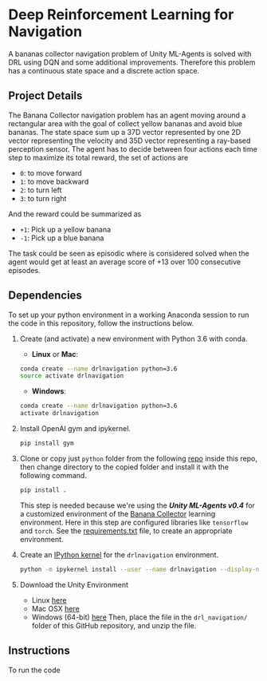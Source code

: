 # Deep Reinforcement Learning for Navigation

A bananas collector navigation problem of Unity ML-Agents is solved with DRL using DQN and some additional improvements. Therefore this problem has a continuous state space and a discrete action space.

## Project Details

The Banana Collector navigation problem has an agent moving around a rectangular area with the goal of collect yellow bananas and avoid blue bananas. The state space sum up a 37D vector represented by one 2D vector representing the velocity and 35D vector representing a ray-based perception sensor. The agent has to decide between four actions each time step to maximize its total reward, the set of actions are

* `0`: to move forward
* `1`: to move backward
* `2`: to turn left
* `3`: to turn right

And the reward could be summarized as

* `+1`: Pick up a yellow banana
* `-1`: Pick up a blue banana

The task could be seen as episodic where is considered solved when the agent would get at least an average score of +13 over 100 consecutive episodes.

## Dependencies

To set up your python environment in a working Anaconda session to run the code in this repository, follow the instructions below.

1. Create (and activate) a new environment with Python 3.6 with conda.

    - __Linux__ or __Mac__: 
    ```bash
    conda create --name drlnavigation python=3.6
    source activate drlnavigation
    ```
    - __Windows__: 
    ```bash
    conda create --name drlnavigation python=3.6 
    activate drlnavigation
    ```

1. Install OpenAI gym and ipykernel.

    ```bash
    pip install gym
    ```

1. Clone or copy just ```python``` folder from the following [repo](https://github.com/udacity/deep-reinforcement-learning) inside this repo, then change directory to the copied folder and install it with the following command.

    ```bash
    pip install .
    ```
    This step is needed because we're using the ___Unity ML-Agents v0.4___ for a customized environment of the [Banana Collector](https://github.com/Unity-Technologies/ml-agents/blob/master/docs/Learning-Environment-Examples.md#banana-collector) learning environment. Here in this step are configured libraries like ```tensorflow``` and ```torch```. See the [requirements.txt](https://github.com/udacity/deep-reinforcement-learning/blob/master/python/requirements.txt) file, to create an appropriate environment.

1. Create an [IPython kernel](http://ipython.readthedocs.io/en/stable/install/kernel_install.html) for the `drlnavigation` environment.  

    ```bash
    python -m ipykernel install --user --name drlnavigation --display-name "drlnavigation"
    ```

1. Download the Unity Environment

    - Linux [here](https://s3-us-west-1.amazonaws.com/udacity-drlnd/P1/Banana/Banana_Linux.zip)
    - Mac OSX [here](https://s3-us-west-1.amazonaws.com/udacity-drlnd/P1/Banana/Banana.app.zip)
    - Windows (64-bit) [here](https://s3-us-west-1.amazonaws.com/udacity-drlnd/P1/Banana/VisualBanana_Windows_x86_64.zip)
    Then, place the file in the ```drl_navigation/``` folder of this GitHub repository, and unzip the file.

## Instructions

To run the code 